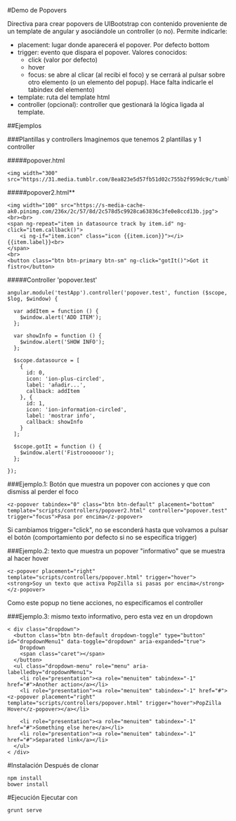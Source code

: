#Demo de Popovers <z-popover></z-popover>

Directiva para crear popovers de UIBootstrap con contenido proveniente de un template de angular y asociándole un controller (o no). Permite indicarle:

- placement: lugar donde aparecerá el popover. Por defecto bottom
- trigger: evento que dispara el popover. Valores conocidos:
	- click (valor por defecto)
	- hover
	- focus: se abre al clicar (al recibi el foco) y se cerrará al pulsar sobre otro elemento (o un elemento del popup). Hace falta indicarle el tabindex del elemento)
- template: ruta del template html
- controller (opcional): controller que gestionará la lógica ligada al template.

##Ejemplos

###Plantillas y controllers
Imaginemos que tenemos 2 plantillas y 1 controller

#####popover.html

```
<img width="300" src="https://31.media.tumblr.com/8ea823e5d57fb51d02c755b2f959dc9c/tumblr_mi6vbkd5og1qbcq3wo1_500.gif">
```

#####popover2.html**

```
<img width="100" src="https://s-media-cache-ak0.pinimg.com/236x/2c/57/8d/2c578d5c9928ca63836c3fe0e8ccd13b.jpg">
<br><br>
<span ng-repeat="item in datasource track by item.id" ng-click="item.callback()">
	<i ng-if="item.icon" class="icon {{item.icon}}"></i> {{item.label}}<br>
</span>
<br>
<button class="btn btn-primary btn-sm" ng-click="gotIt()">Got it fistro</button>

```

#####Controller 'popover.test'

```
angular.module('testApp').controller('popover.test', function ($scope, $log, $window) {

  var addItem = function () {
    $window.alert('ADD ITEM');
  };

  var showInfo = function () {
    $window.alert('SHOW INFO');
  };

  $scope.datasource = [
    {
      id: 0,
      icon: 'ion-plus-circled',
      label: 'añadir...',
      callback: addItem
    }, {
      id: 1,
      icon: 'ion-information-circled',
      label: 'mostrar info',
      callback: showInfo
    }
  ];

  $scope.gotIt = function () {
    $window.alert('Fistroooooor');
  };

});
```



###Ejemplo.1: Botón que muestra un popover con acciones y que con dismiss al perder el foco 

```
<z-popover tabindex="0" class="btn btn-default" placement="bottom" template="scripts/controllers/popover2.html" controller="popover.test" trigger="focus">Pasa por encima</z-popover>
```

Si cambiamos trigger="click", no se esconderá hasta que volvamos a pulsar el botón (comportamiento por defecto si no se especifica trigger)

###Ejemplo.2: texto que muestra un popover "informativo" que se muestra al hacer hover

```
<z-popover placement="right" template="scripts/controllers/popover.html" trigger="hover"><strong>Soy un texto que activa PopZilla si pasas por encima</strong></z-popover>
```
Como este popup no tiene acciones, no especificamos el controller


###Ejemplo.3: mismo texto informativo, pero esta vez en un dropdown

```
< div class="dropdown">
  <button class="btn btn-default dropdown-toggle" type="button" id="dropdownMenu1" data-toggle="dropdown" aria-expanded="true">
    Dropdown
    <span class="caret"></span>
  </button>
  <ul class="dropdown-menu" role="menu" aria-labelledby="dropdownMenu1">
    <li role="presentation"><a role="menuitem" tabindex="-1" href="#">Another action</a></li>
    <li role="presentation"><a role="menuitem" tabindex="-1" href="#"><z-popover placement="right" template="scripts/controllers/popover.html" trigger="hover">PopZilla Hover</z-popover></a></li>

    <li role="presentation"><a role="menuitem" tabindex="-1" href="#">Something else here</a></li>
    <li role="presentation"><a role="menuitem" tabindex="-1" href="#">Separated link</a></li>
  </ul>
< /div>
```



#Instalación
Después de clonar

```
npm install
bower install
```

#Ejecución
Ejecutar con 
```
grunt serve
```

